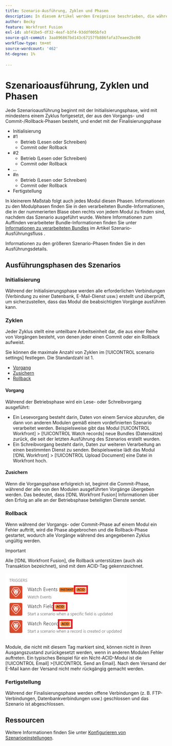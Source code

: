 ```yaml
---
title: Szenario-Ausführung, Zyklen und Phasen
description: In diesem Artikel werden Ereignisse beschrieben, die während  [!DNL Adobe Workfront Fusion]  Ausführung eines Szenarios auftreten, z. B. Initialisierung, Vorgänge, Commits und Rollbacks.
author: Becky
feature: Workfront Fusion
exl-id: abf41be5-df32-4eaf-b3f4-93ddf005bfe3
source-git-commit: 3aa896867bd143c67157fb886fafa37eaee2bc00
workflow-type: tm+mt
source-wordcount: '462'
ht-degree: 1%

---
```


# Szenarioausführung, Zyklen und Phasen

Jede Szenarioausführung beginnt mit der Initialisierungsphase, wird mit mindestens einem Zyklus fortgesetzt, der aus den Vorgangs- und Commit-/Rollback-Phasen besteht, und endet mit der Finalisierungsphase

* Initialisierung
* #1
   * Betrieb (Lesen oder Schreiben)
   * Commit oder Rollback
* #2
   * Betrieb (Lesen oder Schreiben)
   * Commit oder Rollback
* …
* #n
   * Betrieb (Lesen oder Schreiben)
   * Commit oder Rollback
* Fertigstellung

In kleinerem Maßstab folgt auch jedes Modul diesen Phasen. Informationen zu den Modulphasen finden Sie in den verarbeiteten Bundle-Informationen, die in der nummerierten Blase oben rechts von jedem Modul zu finden sind, nachdem das Szenario ausgeführt wurde. Weitere Informationen zum Auffinden verarbeiteter Bundle-Informationen finden Sie unter [Informationen zu verarbeiteten Bundles](/help/workfront-fusion/references/scenarios/scenario-execution-flow.md#information-about-processed-bundles) im Artikel Szenario-Ausführungsfluss .

Informationen zu den größeren Szenario-Phasen finden Sie in den Ausführungsdetails.

## Ausführungsphasen des Szenarios

### Initialisierung

Während der Initialisierungsphase werden alle erforderlichen Verbindungen (Verbindung zu einer Datenbank, E-Mail-Dienst usw.) erstellt und überprüft, um sicherzustellen, dass das Modul die beabsichtigten Vorgänge ausführen kann.

### Zyklen

Jeder Zyklus stellt eine unteilbare Arbeitseinheit dar, die aus einer Reihe von Vorgängen besteht, von denen jeder einen Commit oder ein Rollback aufweist.

Sie können die maximale Anzahl von Zyklen im [!UICONTROL scenario settings] festlegen. Die Standardzahl ist 1.

* [Vorgang](#operation)
* [Zusichern](#commit)
* [Rollback](#rollback)

#### Vorgang

Während der Betriebsphase wird ein Lese- oder Schreibvorgang ausgeführt:

* Ein Lesevorgang besteht darin, Daten von einem Service abzurufen, die dann von anderen Modulen gemäß einem vordefinierten Szenario verarbeitet werden. Beispielsweise gibt das Modul [!UICONTROL Workfront] > [!UICONTROL Watch records] neue Bundles (Datensätze) zurück, die seit der letzten Ausführung des Szenarios erstellt wurden.
* Ein Schreibvorgang besteht darin, Daten zur weiteren Verarbeitung an einen bestimmten Dienst zu senden. Beispielsweise lädt das Modul [!DNL Workfront] > [!UICONTROL Upload Document] eine Datei in Workfront hoch.

#### Zusichern

Wenn die Vorgangsphase erfolgreich ist, beginnt die Commit-Phase, während der alle von den Modulen ausgeführten Vorgänge übergeben werden. Das bedeutet, dass [!DNL Workfront Fusion] Informationen über den Erfolg an alle an der Betriebsphase beteiligten Dienste sendet.

### Rollback

Wenn während der Vorgangs- oder Commit-Phase auf einem Modul ein Fehler auftritt, wird die Phase abgebrochen und die Rollback-Phase gestartet, wodurch alle Vorgänge während des angegebenen Zyklus ungültig werden.

>[!IMPORTANT]
>
>Alle [!DNL Workfront Fusion], die Rollback unterstützen (auch als Transaktion bezeichnet), sind mit dem ACID-Tag gekennzeichnet.
>
>![Säuremodule](assets/acid-modules.png)
>
>Module, die nicht mit diesem Tag markiert sind, können nicht in ihren Ausgangszustand zurückgesetzt werden, wenn in anderen Modulen Fehler auftreten. Ein typisches Beispiel für ein Nicht-ACID-Modul ist die [!UICONTROL Email] >[!UICONTROL Send an Email]. Nach dem Versand der E-Mail kann der Versand nicht mehr rückgängig gemacht werden.

### Fertigstellung

Während der Finalisierungsphase werden offene Verbindungen (z. B. FTP-Verbindungen, Datenbankverbindungen usw.) geschlossen und das Szenario ist abgeschlossen.

## Ressourcen

Weitere Informationen finden Sie unter [Konfigurieren von Szenarioeinstellungen](/help/workfront-fusion/create-scenarios/config-scenarios-settings/configure-scenario-settings.md).
